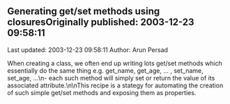 ## Generating get/set methods using closuresOriginally published: 2003-12-23 09:58:11 
Last updated: 2003-12-23 09:58:11 
Author: Arun Persad 
 
When creating a class, we often end up writing lots get/set methods which essentially do the same thing e.g. get_name, get_age, ... , set_name, set_age, ...\n- each such method will simply set or return the value of its associated attribute.\n\nThis recipe is a stategy for automating the creation of such simple get/set methods and exposing them as properties.
